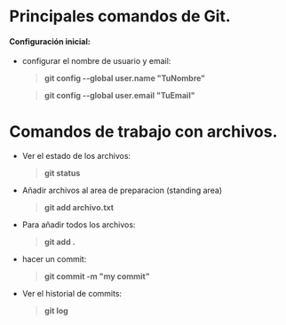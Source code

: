 # Principales comandos de Git.
#### Configuración inicial:
+ configurar el nombre de usuario y email:

  > **git config --global user.name "TuNombre"**

  >**git config --global user.email "TuEmail"**

# Comandos de trabajo con archivos.
+ Ver el estado de los archivos:
  >**git status**
+ Añadir archivos al area de preparacion (standing area)
  >**git add archivo.txt**
+ Para añadir todos los archivos:
  >**git add .**
+ hacer un commit:
  >**git commit -m "my commit"**
+ Ver el historial de commits:
  >**git log**
  